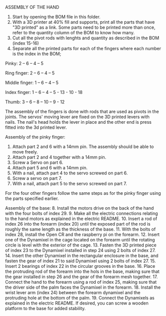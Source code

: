 ASSEMBLY OF THE HAND

1. Start by opening the BOM file in this folder.
2. With a 3D printer at 40% fill and supports, print all the parts that have &quot;3D printed&quot; as a link. Some parts need to be printed more than once, refer to the quantity column of the BOM to know how many.
3. Cut all the pivot rods with lenghts and quantity as described in the BOM (index 15-16)
4. Separate all the printed parts for each of the fingers where each number is the index in the BOM;

Pinky: 2 – 6 – 4 – 5

Ring finger: 2 – 6 – 4 – 5

Middle finger: 1 – 6 – 4 – 5

Index finger: 1 – 6 – 4 – 5 - 13 - 10 - 18

Thumb: 3 – 6 – 8 – 10 – 9 - 12

The assembly of the fingers is done with rods that are used as pivots in the joints. The servos' moving lever are fixed on the 3D printed levers with nails. The nail's head holds the lever in place and the other end is press fitted into the 3d printed lever.

Assembly of the pinky finger:
1. Attach part 2 and 6 with a 14mm pin. The assembly should be able to move freely.
2. Attach part 2 and 4 together with a 14mm pin.
3. Screw a Servo on part 6.
4. Attach part 5 and 6 with a 14mm pin.
5. With a nail, attach part 4 to the servo screwed on part 6.
6. Screw a servo on part 7.
7. With a nail, attach part 5 to the servo screwed on part 7.

For the four other fingers follow the same steps as for the pinky finger using the parts specified earlier.

Assembly of the base:
8. Install the motors drive on the back of the hand with the four bolts of index 29.
9. Make all the electric connections relating to the hand motors as explained in the electric README.
10. Insert a rod of index 26 into the forearm (index 20) until the exposed part of the rod is roughly the same length as the thickness of the base.
11. With the bolts of index 28, install the Open CR and the raspberry pi on the forearm.
12. Insert one of the Dynamixel in the cage located on the forearm until the rotating circle is level with the exterior of the cage.
13. Fasten the 3D printed piece of index 23 to the Dynamixel installed in step 24 using 2 bolts of index 27.
14. Insert the other Dynamixel in the rectangular enclosure in the base, and fasten the gear of index 21 to said Dynamixel using 2 bolts of index 27.
15. Insert 2 bearings of index 22 in the circular grooves in the base.
16. Place the protruding rod of the forearm into the hols in the base, making sure that the gear installed in step 26 and the gear of the forearm mesh together.
17. Connect the hand to the forearm using a rod of index 25, making sure that the driver side of the palm faces the Dynamixel in the forearm.
18. Install the wrist lever arm (index 24) between the forearm dynamixel and the protruding hole at the bottom of the palm.
19. Connect the Dynamixels as explained in the electric README.
If desired, you can screw a wooden platform to the base for added stability.
